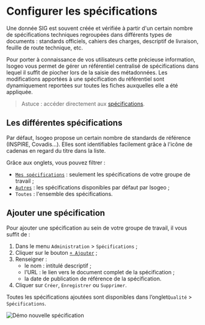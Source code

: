 # Configurer les spécifications

Une donnée SIG est souvent créée et vérifiée à partir d'un certain nombre de spécifications techniques regroupées dans différents types de documents : standards officiels, cahiers des charges, descriptif de livraison, feuille de route technique, etc.

Pour porter à connaissance de vos utilisateurs cette précieuse information, Isogeo vous permet de gérer un référentiel centralisé de spécifications dans lequel il suffit de piocher lors de la saisie des métadonnées. Les modifications apportées à une spécification du référentiel sont dynamiquement reportées sur toutes les fiches auxquelles elle a été appliquée.

> Astuce : accéder directement aux [spécifications](https://app.isogeo.com/admin/specifications).

## Les différentes spécifications

Par défaut, Isogeo propose un certain nombre de standards de référence (INSPIRE, Covadis...). Elles sont identifiables facilement grâce à l'icône de cadenas en regard du titre dans la liste.

Grâce aux onglets, vous pouvez filtrer :
* [`Mes spécifications`](https://app.isogeo.com/admin/specifications/owned) : seulement les spécifications de votre groupe de travail ;
* [`Autres`](https://app.isogeo.com/admin/specifications/shared) : les spécifications disponibles par défaut par Isogeo ;
* `Toutes` : l'ensemble des spécifications.

## Ajouter une spécification

Pour ajouter une spécification au sein de votre groupe de travail, il vous suffit de :

1.	Dans le menu `Administration` > `Spécifications` ;
2.	Cliquer sur le bouton [`+ Ajouter`](https://app.isogeo.com/admin/specifications/new) ;
3.	Renseigner :
    * le nom : intitulé descriptif ;
    * l’URL : le lien vers le document complet de la spécification ;
    * la date de publication de référence de la spécification.
4.	Cliquer sur `Créer`, `Enregistrer` ou `Supprimer`.

Toutes les spécifications ajoutées sont disponibles dans l’onglet`Qualité` > `Spécifications`.

![Démo nouvelle spécification](/fr/images/adm_specs_add.gif "Ajouter une nouvelle spécification")


